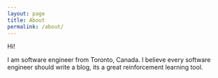 ```yaml
---
layout: page
title: About
permalink: /about/
---
```


Hi! 

I am software engineer from Toronto, Canada. I believe every software engineer should write a blog, its a great reinforcement learning tool.